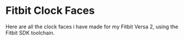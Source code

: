 # Fitbit Clock Faces
Here are all the clock faces i have made for my Fitbit Versa 2, using the Fitbit SDK toolchain.
